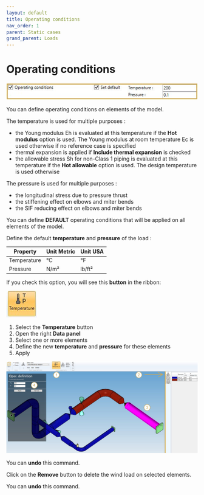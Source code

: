 ```yaml
---
layout: default
title: Operating conditions
nav_order: 1
parent: Static cases
grand_parent: Loads
---
```


# Operating conditions

![Image](../../Images/Static27.jpg)

You can define operating conditions on elements of the model.

The temperature is used for multiple purposes :
- the Young modulus Eh is evaluated at this temperature if the **Hot modulus** option is used. The Young modulus at room temperature Ec is used otherwise if no reference case is specified
- thermal expansion is applied if **Include thermal expansion** is checked
- the allowable stress Sh for non-Class 1 piping is evaluated at this temperature if the **Hot allowable** option is used. The design temperature is used otherwise

The pressure is used for multiple purposes :
- the longitudinal stress due to pressure thrust
- the stiffening effect on elbows and miter bends
- the SIF reducing effect on elbows and miter bends 


You can define **DEFAULT** operating conditions that will be applied on all elements of the model.

Define the default **temperature** and **pressure** of the load :

| Property | Unit Metric | Unit USA |
| -------- | ---- | ---- |
| Temperature | °C | °F |
| Pressure | N/m² | lb/ft² |

If you check this option, you will see this **button** in the ribbon:

![Image](../../Images/Static30.jpg)

1. Select the **Temperature** button
2. Open the right **Data panel**
3. Select one or more elements
4. Define the new **temperature** and **pressure** for these elements
5. Apply

![Image](../../Images/Static29.jpg)

You can **undo** this command.

Click on the **Remove** button to delete the wind load on selected elements.

You can **undo** this command.
